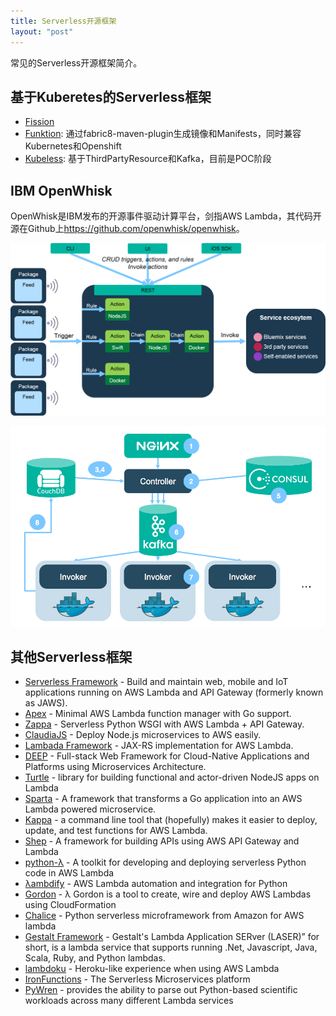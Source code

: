 ```yaml
---
title: Serverless开源框架
layout: "post"
---
```


常见的Serverless开源框架简介。

## 基于Kuberetes的Serverless框架

- [Fission](https://github.com/platform9/fission)
- [Funktion](https://github.com/fabric8io/funktion): 通过fabric8-maven-plugin生成镜像和Manifests，同时兼容Kubernetes和Openshift
- [Kubeless](https://github.com/skippbox/kubeless): 基于ThirdPartyResource和Kafka，目前是POC阶段

## IBM OpenWhisk

OpenWhisk是IBM发布的开源事件驱动计算平台，剑指AWS Lambda，其代码开源在Github上<https://github.com/openwhisk/openwhisk>。

![arch](OpenWhisk.png)

![flow](OpenWhisk_flow.png)

## 其他Serverless框架

* [Serverless Framework](http://www.serverless.com) - Build and maintain web, mobile and IoT applications running on AWS Lambda and API Gateway (formerly known as JAWS).
* [Apex](http://apex.run) - Minimal AWS Lambda function manager with Go support.
* [Zappa](https://github.com/Miserlou/Zappa) - Serverless Python WSGI with AWS Lambda + API Gateway.
* [ClaudiaJS](https://github.com/claudiajs/claudia) - Deploy Node.js microservices to AWS easily.
* [Lambada Framework](https://github.com/lambadaframework/lambadaframework) - JAX-RS implementation for AWS Lambda.
* [DEEP](https://github.com/MitocGroup/deep-framework) - Full-stack Web Framework for Cloud-Native Applications and Platforms using Microservices Architecture.
* [Turtle](https://github.com/iopipe/turtle/) - library for building functional and actor-driven NodeJS apps on Lambda
* [Sparta](http://gosparta.io) - A framework that transforms a Go application into an AWS Lambda powered microservice.
* [Kappa](https://github.com/garnaat/kappa) - a command line tool that (hopefully) makes it easier to deploy, update, and test functions for AWS Lambda.
* [Shep](https://github.com/bustlelabs/shep) - A framework for building APIs using AWS API Gateway and Lambda
* [python-λ](https://github.com/nficano/python-lambda) - A toolkit for developing and deploying serverless Python code in AWS Lambda
* [λambdify](http://zhukovalexander.github.io/lambdify) - AWS Lambda automation and integration for Python
* [Gordon](https://github.com/jorgebastida/gordon) - λ Gordon is a tool to create, wire and deploy AWS Lambdas using CloudFormation
* [Chalice](https://github.com/awslabs/chalice) - Python serverless microframework from Amazon for AWS lambda
* [Gestalt Framework](http://www.galacticfog.com/product) - Gestalt's Lambda Application SERver (LASER)” for short, is a lambda service that supports running .Net, Javascript, Java, Scala, Ruby, and Python lambdas.
* [lambdoku](https://github.com/kubek2k/lambdoku) - Heroku-like experience when using AWS Lambda
* [IronFunctions](https://github.com/iron-io/functions) - The Serverless Microservices platform
* [PyWren](https://github.com/ericmjonas/pywren) - provides the ability to parse out Python-based scientific workloads across many different Lambda services

